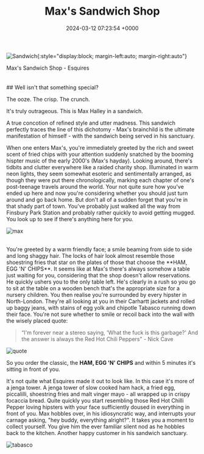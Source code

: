 ﻿---
layout: post
title:  Max's Sandwich Shop
date:   2024-03-12 07:23:54 +0000
---
![Sandwich]({{site.baseurl}}/assets/sandwich.jpeg){:style="display:block; margin-left:auto; margin-right:auto"}
<figcaption>Max's Sandwich Shop - Esquires</figcaption>
<br>
<br>
## Well isn't that something special? 

The ooze. The crisp. The crunch. 

It's truly outrageous. This is Max Halley in a sandwich.

A true concotion of refined style and utter madness. This sandwich perfectly traces the line of this dichotomy - Max's brainchild is the ultimate manifestation of himself - with the sandwich being served in his sanctuary. 


When one enters Max's, you're immediately greeted by the rich and sweet scent of fried chips with your attention suddenly snatched by the booming hispter music of the early 2000's (Max's hayday). Looking around, there's tidbits and clutter everywhere like a raided charity shop. Illuminated in warm neon lights, they seem somewhat esoteric and sentimentally arranged, as though they were put there chronologically, marking each chapter of one's post-teenage travels around the world. Your not quite sure how you've ended up here and now you're considering whether you should just turn around and go back home. But don't all of a sudden forget that you're in that shady part of town. You've probably just walked all the way from Finsbury Park Station and probably rather quickly to avoid getting mugged. You look up to see if there's anything here for you. 
<br>


![max]({{site.baseurl}}/assets/maxhalley.jpg)

<br>
You're greeted by a warm friendly face; a smile beaming from side to side and long shaggy hair. The locks of hair look almost resemble those shoestring fries that star on the plates of those that choose the **HAM, EGG 'N' CHIPS**. It seems like at Max's there's always somehow a table just waiting for you, considering that the shop doesn't allow reservations. He quickly ushers you to the only table left. He's clearly in a rush so you go to sit at the table on a wooden bench that's the appropriate size for a nursery children. You then realise you're surrounded by every hipster in North-London. They're all looking at you in their Carhartt jackets and rolled up baggy jeans, with stains of egg yolk and chipotle Tabasco running down their face. You're not sure whether to smile or recoil back into the wall with the wisely placed quote:

> “I'm forever near a stereo saying, 'What the fuck is this garbage?' And the answer is always the Red Hot Chili Peppers" - Nick Cave 

![quote]({{site.baseurl}}/assets/quote.jpg)

So you order the classic, the **HAM, EGG 'N' CHIPS** and within 5 minutes it's sitting in front of you. 

It's not quite what Esquires made it out to look like. In this case it's more of a jenga tower. A jenga tower of slow cooked ham hack, a fried egg, piccalilli, shoestring fries and malt vinger mayo - all wrapped up in crispy focaccia bread. Quite quickly you start resembling those Red Hot Chilli Pepper loving hipsters with your face sufficiently doused in everything in front of you. Max hobbles over, in his idiosyncratic way, and interrupts your carnage asking, "hey buddy, everything alright?". It takes you a moment to collect yourself. You give him the ever familiar silent nod as he hobbles back to the kitchen. Another happy customer in his sandwich sanctuary. 

 ![tabasco]({{site.baseurl}}/assets/tabasco.jpg)



